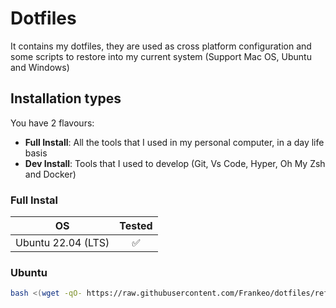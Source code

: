 # Dotfiles
It contains my dotfiles, they are used as cross platform configuration and some scripts to restore into my current system (Support Mac OS, Ubuntu and Windows)

## Installation types
You have 2 flavours:
- __Full Install__: All the tools that I used in my personal computer, in a day life basis
- __Dev Install__: Tools that I used to develop (Git, Vs Code, Hyper, Oh My Zsh and Docker)

### Full Instal

| OS                  | Tested |
| ------------------- |:------:|
| Ubuntu 22.04 (LTS)  | ✅     |

### Ubuntu

```bash
bash <(wget -qO- https://raw.githubusercontent.com/Frankeo/dotfiles/refs/heads/main/installations/ubuntu-full.sh)
```